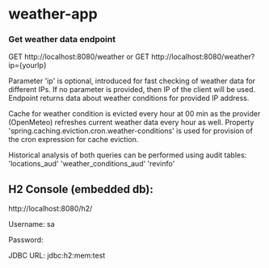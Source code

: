 # weather-app
#### 

### Get weather data endpoint

GET http://localhost:8080/weather
or
GET http://localhost:8080/weather?ip={yourIp}

Parameter 'ip' is optional, introduced for fast checking of weather data for different IPs. If no parameter is provided, then IP of the client will be used. Endpoint returns data about weather conditions for provided IP address.

Cache for weather condition is evicted every hour at 00 min as the provider (OpenMeteo) refreshes current weather data every hour as well. Property 'spring.caching.eviction.cron.weather-conditions' is used for provision of the cron expression for cache eviction.

Historical analysis of both queries can be performed using audit tables:
'locations_aud'
'weather_conditions_aud'
'revinfo'

## H2 Console (embedded db):

http://localhost:8080/h2/

Username: sa

Password: 

JDBC URL: jdbc:h2:mem:test
